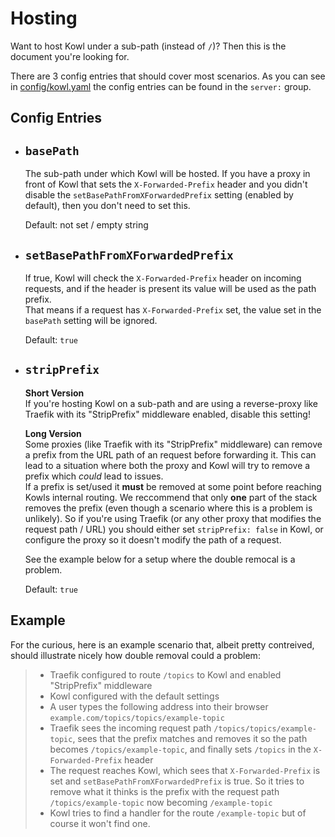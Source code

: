 # Hosting

Want to host Kowl under a sub-path (instead of `/`)? Then this is the document you're looking for.

There are 3 config entries that should cover most scenarios.
As you can see in [config/kowl.yaml](./kowl.yaml) the config entries can be found in the `server:` group.

## Config Entries

- `basePath`
    ---
    The sub-path under which Kowl will be hosted.
    If you have a proxy in front of Kowl that sets the `X-Forwarded-Prefix` header and you didn't disable the `setBasePathFromXForwardedPrefix` setting (enabled by default), then you don't need to set this.

    Default: not set / empty string

- `setBasePathFromXForwardedPrefix`  
    ---
    If true, Kowl will check the `X-Forwarded-Prefix` header on incoming requests, and if the header is present its value will be used as the path prefix.  
    That means if a request has `X-Forwarded-Prefix` set, the value set in the `basePath` setting will be ignored.

    Default: `true`

- `stripPrefix`  
    ---
    **Short Version**  
    If you're hosting Kowl on a sub-path and are using a reverse-proxy like Traefik with its "StripPrefix" middleware enabled, disable this setting!

    **Long Version**  
    Some proxies (like Traefik with its "StripPrefix" middleware) can remove a prefix from the URL path of an request before forwarding it. This can lead to a situation where both the proxy and Kowl will try to remove a prefix which *could* lead to issues.  
    If a prefix is set/used it **must** be removed at some point before reaching Kowls internal routing. We reccommend that only **one** part of the stack removes the prefix (even though a scenario where this is a problem is unlikely).
    So if you're using Traefik (or any other proxy that modifies the request path / URL) you should either set `stripPrefix: false` in Kowl, or configure the proxy so it doesn't modify the path of a request.

    See the example below for a setup where the double remocal is a problem.
  

    Default: `true`

## Example
For the curious, here is an example scenario that, albeit pretty contreived, should illustrate nicely how double removal could a problem:

> - Traefik configured to route `/topics` to Kowl and enabled "StripPrefix" middleware
> - Kowl configured with the default settings
> - A user types the following address into their browser `example.com/topics/topics/example-topic`
> - Traefik sees the incoming request path `/topics/topics/example-topic`, sees that the prefix matches and removes it so the path becomes `/topics/example-topic`, and finally sets `/topics` in the `X-Forwarded-Prefix` header
> - The request reaches Kowl, which sees that `X-Forwarded-Prefix` is set and `setBasePathFromXForwardedPrefix` is true. So it tries to remove what it thinks is the prefix with the request path `/topics/example-topic` now becoming `/example-topic`
> - Kowl tries to find a handler for the route `/example-topic` but of course it won't find one.
